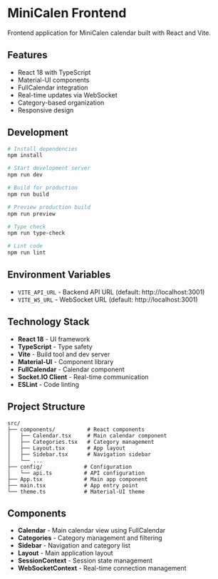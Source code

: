 # MiniCalen Frontend

Frontend application for MiniCalen calendar built with React and Vite.

## Features

- React 18 with TypeScript
- Material-UI components
- FullCalendar integration
- Real-time updates via WebSocket
- Category-based organization
- Responsive design

## Development

```bash
# Install dependencies
npm install

# Start development server
npm run dev

# Build for production
npm run build

# Preview production build
npm run preview

# Type check
npm run type-check

# Lint code
npm run lint
```

## Environment Variables

- `VITE_API_URL` - Backend API URL (default: http://localhost:3001)
- `VITE_WS_URL` - WebSocket URL (default: http://localhost:3001)

## Technology Stack

- **React 18** - UI framework
- **TypeScript** - Type safety
- **Vite** - Build tool and dev server
- **Material-UI** - Component library
- **FullCalendar** - Calendar component
- **Socket.IO Client** - Real-time communication
- **ESLint** - Code linting

## Project Structure

```
src/
├── components/          # React components
│   ├── Calendar.tsx     # Main calendar component
│   ├── Categories.tsx   # Category management
│   ├── Layout.tsx       # App layout
│   ├── Sidebar.tsx      # Navigation sidebar
│   └── ...
├── config/             # Configuration
│   └── api.ts          # API configuration
├── App.tsx             # Main app component
├── main.tsx            # App entry point
└── theme.ts            # Material-UI theme
```

## Components

- **Calendar** - Main calendar view using FullCalendar
- **Categories** - Category management and filtering
- **Sidebar** - Navigation and category list
- **Layout** - Main application layout
- **SessionContext** - Session state management
- **WebSocketContext** - Real-time connection management
